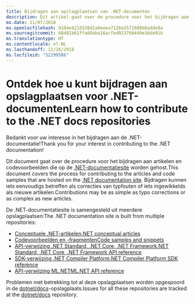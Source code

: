```yaml
---
title: Bijdragen aan opslagplaatsen van .NET-documenten
description: Dit artikel gaat over de procedure voor het bijdragen aan artikelen en codevoorbeelden in de opslagplaatsen waaruit de .NET-documentatie bestaat.
ms.date: 11/07/2018
ms.openlocfilehash: 9104e4215538d2a9eeea7128a2572608b6adde8a
ms.sourcegitcommit: 68d81b61ffa60aba16acfed023760449e16de91b
ms.translationtype: HT
ms.contentlocale: nl-NL
ms.lasthandoff: 11/26/2018
ms.locfileid: "52299586"
---
```

# <a name="learn-how-to-contribute-to-the-net-docs-repositories"></a><span data-ttu-id="be9de-103">Ontdek hoe u kunt bijdragen aan opslagplaatsen voor .NET-documenten</span><span class="sxs-lookup"><span data-stu-id="be9de-103">Learn how to contribute to the .NET docs repositories</span></span>

<span data-ttu-id="be9de-104">Bedankt voor uw interesse in het bijdragen aan de .NET-documentatie!</span><span class="sxs-lookup"><span data-stu-id="be9de-104">Thank you for your interest in contributing to the .NET documentation!</span></span>

<span data-ttu-id="be9de-105">Dit document gaat over de procedure voor het bijdragen aan artikelen en codevoorbeelden die op de [.NET-documentatiesite](https://docs.microsoft.com/dotnet) worden gehost.</span><span class="sxs-lookup"><span data-stu-id="be9de-105">This document covers the process for contributing to the articles and code samples that are hosted on the [.NET documentation site](https://docs.microsoft.com/dotnet).</span></span> <span data-ttu-id="be9de-106">Bijdragen kunnen iets eenvoudigs betreffen als correcties van typfouten of iets ingewikkelds als nieuwe artikelen.</span><span class="sxs-lookup"><span data-stu-id="be9de-106">Contributions may be as simple as typo corrections or as complex as new articles.</span></span>

<span data-ttu-id="be9de-107">De .NET-documentatiesite is samengesteld uit meerdere opslagplaatsen:</span><span class="sxs-lookup"><span data-stu-id="be9de-107">The .NET documentation site is built from multiple repositories:</span></span>

- [<span data-ttu-id="be9de-108">Conceptuele .NET-artikelen</span><span class="sxs-lookup"><span data-stu-id="be9de-108">.NET conceptual articles</span></span>](https://github.com/dotnet/docs)
- [<span data-ttu-id="be9de-109">Codevoorbeelden en -fragmenten</span><span class="sxs-lookup"><span data-stu-id="be9de-109">Code samples and snippets</span></span>](https://github.com/dotnet/samples)
- [<span data-ttu-id="be9de-110">API-verwijzing .NET Standard, .NET Core, .NET Framework</span><span class="sxs-lookup"><span data-stu-id="be9de-110">.NET Standard, .NET Core, .NET Framework API reference</span></span>](https://github.com/dotnet/dotnet-api-docs)
- [<span data-ttu-id="be9de-111">SDK-verwijzing .NET Compiler Platform</span><span class="sxs-lookup"><span data-stu-id="be9de-111">.NET Compiler Platform SDK reference</span></span>](https://github.com/dotnet/roslyn-api-docs)
- [<span data-ttu-id="be9de-112">API-verwijzing ML.NET</span><span class="sxs-lookup"><span data-stu-id="be9de-112">ML.NET API reference</span></span>](https://github.com/dotnet/ml-api-docs)

<span data-ttu-id="be9de-113">Problemen met betrekking tot al deze opslagplaatsen worden opgespoord in de [dotnet/docs](https://github.com/dotnet/docs/issues)-opslagplaats.</span><span class="sxs-lookup"><span data-stu-id="be9de-113">Issues for all these repositories are tracked at the [dotnet/docs](https://github.com/dotnet/docs/issues) repository.</span></span>
